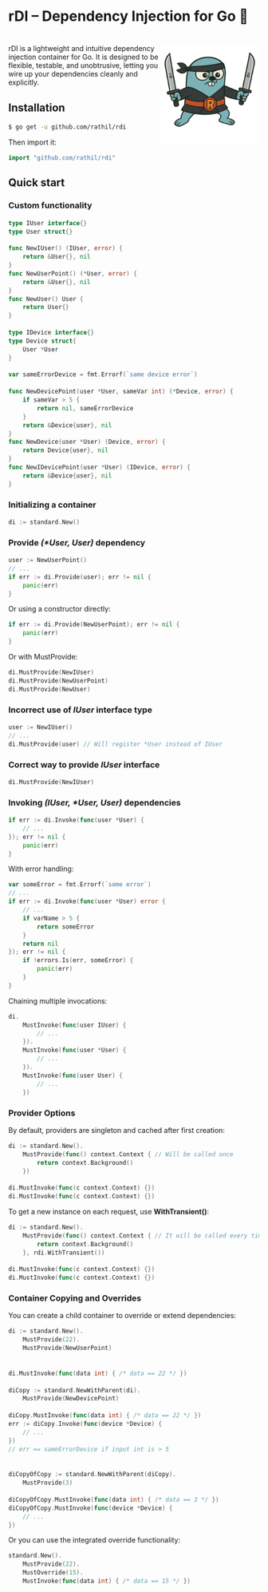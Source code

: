 # rDI – Dependency Injection for Go 🥷

<h1>
  <img src="assets/mascot_big.png" align="right" width="200" alt="rDI Mascot">
</h1>

rDI is a lightweight and intuitive dependency injection container for Go. It is designed to be flexible, testable, and unobtrusive, letting you wire up your dependencies cleanly and explicitly.

## Installation

```sh
$ go get -u github.com/rathil/rdi
```
Then import it:
```go
import "github.com/rathil/rdi"
```

## Quick start

### Custom functionality

```go
type IUser interface{}
type User struct{}

func NewIUser() (IUser, error) {
    return &User{}, nil
}
func NewUserPoint() (*User, error) {
    return &User{}, nil
}
func NewUser() User {
    return User{}
}

type IDevice interface{}
type Device struct{
    User *User
}

var sameErrorDevice = fmt.Errorf(`same device error`)

func NewDevicePoint(user *User, sameVar int) (*Device, error) {
    if sameVar > 5 {
        return nil, sameErrorDevice
    }
    return &Device{user}, nil
}
func NewDevice(user *User) (Device, error) {
    return Device{user}, nil
}
func NewIDevicePoint(user *User) (IDevice, error) {
    return &Device{user}, nil
}
```

### Initializing a container

```go
di := standard.New()
```

### Provide _(*User, User)_ dependency

```go
user := NewUserPoint()
// ...
if err := di.Provide(user); err != nil {
    panic(err)
}
```
Or using a constructor directly:
```go
if err := di.Provide(NewUserPoint); err != nil {
    panic(err)
}
```
Or with MustProvide:
```go
di.MustProvide(NewIUser)
di.MustProvide(NewUserPoint)
di.MustProvide(NewUser)
```

### Incorrect use of _IUser_ interface type

```go
user := NewIUser()
// ...
di.MustProvide(user) // Will register *User instead of IUser
```

### Correct way to provide _IUser_ interface
```go
di.MustProvide(NewIUser)
```

### Invoking _(IUser, *User, User)_ dependencies

```go
if err := di.Invoke(func(user *User) {
    // ...
}); err != nil {
    panic(err)
}
```
With error handling:
```go
var someError = fmt.Errorf(`some error`)
// ...
if err := di.Invoke(func(user *User) error {
    // ...
    if varName > 5 {
        return someError
    }
    return nil
}); err != nil {
    if !errors.Is(err, someError) {
        panic(err)
    }
}
```
Chaining multiple invocations:
```go
di.
	MustInvoke(func(user IUser) {
        // ...
    }).
	MustInvoke(func(user *User) {
        // ...
    }).
	MustInvoke(func(user User) {
        // ...
    })
```

### Provider Options

By default, providers are singleton and cached after first creation:

```go
di := standard.New().
    MustProvide(func() context.Context { // Will be called once
        return context.Background()
    })

di.MustInvoke(func(c context.Context) {})
di.MustInvoke(func(c context.Context) {})
```

To get a new instance on each request, use **WithTransient()**:

```go
di := standard.New().
    MustProvide(func() context.Context { // It will be called every time when the context is requested
        return context.Background()
    }, rdi.WithTransient())

di.MustInvoke(func(c context.Context) {})
di.MustInvoke(func(c context.Context) {})
```

### Container Copying and Overrides

You can create a child container to override or extend dependencies:

```go
di := standard.New().
    MustProvide(22).
    MustProvide(NewUserPoint)


di.MustInvoke(func(data int) { /* data == 22 */ })

diCopy := standard.NewWithParent(di).
    MustProvide(NewDevicePoint)

diCopy.MustInvoke(func(data int) { /* data == 22 */ })
err := diCopy.Invoke(func(device *Device) {
    // ...
})
// err == sameErrorDevice if input int is > 5


diCopyOfCopy := standard.NewWithParent(diCopy).
    MustProvide(3)

diCopyOfCopy.MustInvoke(func(data int) { /* data == 3 */ })
diCopyOfCopy.MustInvoke(func(device *Device) {
    // ...
})
```
Or you can use the integrated override functionality:
```go
standard.New().
    MustProvide(22).
    MustOverride(15).
    MustInvoke(func(data int) { /* data == 15 */ })
```
